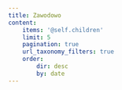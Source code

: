 ```yaml
---
title: Zawodowo
content:
    items: '@self.children'
    limit: 5
    pagination: true
    url_taxonomy_filters: true
    order:
        dir: desc
        by: date
---
```


